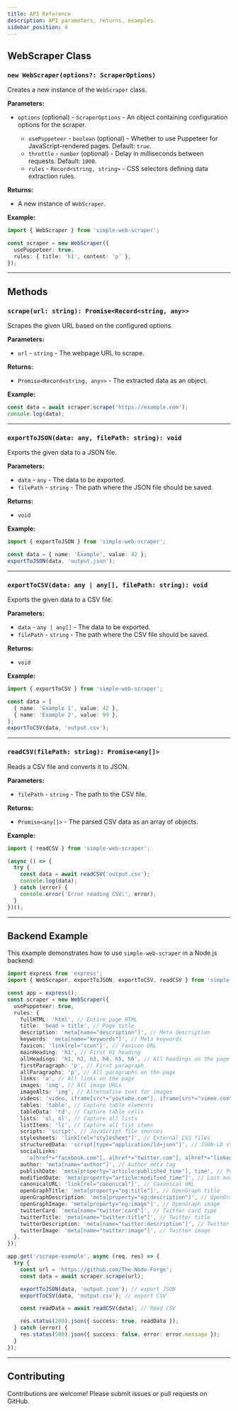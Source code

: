 ```yaml
---
title: API Reference
description: API parameters, returns, examples.
sidebar_position: 4
---
```


## WebScraper Class

### `new WebScraper(options?: ScraperOptions)`

Creates a new instance of the `WebScraper` class.

**Parameters:**

- `options` (optional) - `ScraperOptions` - An object containing configuration
  options for the scraper.

  - `usePuppeteer` - `boolean` (optional) - Whether to use Puppeteer for
    JavaScript-rendered pages. Default: `true`.
  - `throttle` - `number` (optional) - Delay in milliseconds between requests.
    Default: `1000`.
  - `rules` - `Record<string, string>` - CSS selectors defining data extraction
    rules.

**Returns:**

- A new instance of `WebScraper`.

**Example:**

```typescript
import { WebScraper } from 'simple-web-scraper';

const scraper = new WebScraper({
  usePuppeteer: true,
  rules: { title: 'h1', content: 'p' },
});
```

---

## Methods

### `scrape(url: string): Promise<Record<string, any>>`

Scrapes the given URL based on the configured options.

**Parameters:**

- `url` - `string` - The webpage URL to scrape.

**Returns:**

- `Promise<Record<string, any>>` - The extracted data as an object.

**Example:**

```typescript
const data = await scraper.scrape('https://example.com');
console.log(data);
```

---

### `exportToJSON(data: any, filePath: string): void`

Exports the given data to a JSON file.

**Parameters:**

- `data` - `any` - The data to be exported.
- `filePath` - `string` - The path where the JSON file should be saved.

**Returns:**

- `void`

**Example:**

```typescript
import { exportToJSON } from 'simple-web-scraper';

const data = { name: 'Example', value: 42 };
exportToJSON(data, 'output.json');
```

---

### `exportToCSV(data: any | any[], filePath: string): void`

Exports the given data to a CSV file.

**Parameters:**

- `data` - `any | any[]` - The data to be exported.
- `filePath` - `string` - The path where the CSV file should be saved.

**Returns:**

- `void`

**Example:**

```typescript
import { exportToCSV } from 'simple-web-scraper';

const data = [
  { name: 'Example 1', value: 42 },
  { name: 'Example 2', value: 99 },
];
exportToCSV(data, 'output.csv');
```

---

### `readCSV(filePath: string): Promise<any[]>`

Reads a CSV file and converts it to JSON.

**Parameters:**

- `filePath` - `string` - The path to the CSV file.

**Returns:**

- `Promise<any[]>` - The parsed CSV data as an array of objects.

**Example:**

```typescript
import { readCSV } from 'simple-web-scraper';

(async () => {
  try {
    const data = await readCSV('output.csv');
    console.log(data);
  } catch (error) {
    console.error('Error reading CSV:', error);
  }
})();
```

---

## Backend Example

This example demonstrates how to use `simple-web-scraper` in a Node.js backend:

```typescript
import express from 'express';
import { WebScraper, exportToJSON, exportToCSV, readCSV } from 'simple-web-scraper';

const app = express();
const scraper = new WebScraper({
  usePuppeteer: true,
  rules: {
    fullHTML: 'html', // Entire page HTML
    title: 'head > title', // Page title
    description: 'meta[name="description"]', // Meta description
    keywords: 'meta[name="keywords"]', // Meta keywords
    favicon: 'link[rel="icon"]', // Favicon URL
    mainHeading: 'h1', // First H1 heading
    allHeadings: 'h1, h2, h3, h4, h5, h6', // All headings on the page
    firstParagraph: 'p', // First paragraph
    allParagraphs: 'p', // All paragraphs on the page
    links: 'a', // All links on the page
    images: 'img', // All image URLs
    imageAlts: 'img', // Alternative text for images
    videos: 'video, iframe[src*="youtube.com"], iframe[src*="vimeo.com"]', // Video sources
    tables: 'table', // Capture table elements
    tableData: 'td', // Capture table cells
    lists: 'ul, ol', // Capture all lists
    listItems: 'li', // Capture all list items
    scripts: 'script', // JavaScript file sources
    stylesheets: 'link[rel="stylesheet"]', // External CSS files
    structuredData: 'script[type="application/ld+json"]', // JSON-LD structured data
    socialLinks:
      'a[href*="facebook.com"], a[href*="twitter.com"], a[href*="linkedin.com"], a[href*="instagram.com"]', // Social media links
    author: 'meta[name="author"]', // Author meta tag
    publishDate: 'meta[property="article:published_time"], time', // Publish date
    modifiedDate: 'meta[property="article:modified_time"]', // Last modified date
    canonicalURL: 'link[rel="canonical"]', // Canonical URL
    openGraphTitle: 'meta[property="og:title"]', // OpenGraph title
    openGraphDescription: 'meta[property="og:description"]', // OpenGraph description
    openGraphImage: 'meta[property="og:image"]', // OpenGraph image
    twitterCard: 'meta[name="twitter:card"]', // Twitter card type
    twitterTitle: 'meta[name="twitter:title"]', // Twitter title
    twitterDescription: 'meta[name="twitter:description"]', // Twitter description
    twitterImage: 'meta[name="twitter:image"]', // Twitter image
  },
});

app.get('/scrape-example', async (req, res) => {
  try {
    const url = 'https://github.com/The-Node-Forge';
    const data = await scraper.scrape(url);

    exportToJSON(data, 'output.json'); // export JSON
    exportToCSV(data, 'output.csv'); // export CSV

    const readData = await readCSV(data); // Read CSV

    res.status(200).json({ success: true, readData });
  } catch (error) {
    res.status(500).json({ success: false, error: error.message });
  }
});
```

---

## Contributing

Contributions are welcome! Please submit issues or pull requests on GitHub.

